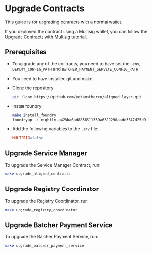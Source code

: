 # Upgrade Contracts

This guide is for upgrading contracts with a normal wallet.

If you deployed the contract using a Multisig wallet, you can follow the [Upgrade Contracts with Multisig](./3_b_upgrade_contracts_with_multisig.md) tutorial.

## Prerequisites

- To upgrade any of the contracts, you need to have set the `.env`, `DEPLOY_CONFIG_PATH` and `BATCHER_PAYMENT_SERVICE_CONFIG_PATH`

- You need to have installed git and make.

- Clone the repository

   ```sh
   git clone https://github.com/yetanotherco/aligned_layer.git
   ```

- Install foundry

    ```sh
    make install_foundry
    foundryup -i nightly-a428ba6ad8856611339a6319290aade3347d25d9
    ```

- Add the following variables to the `.env` file:

    ```makefile
    MULTISIG=false
    ```

## Upgrade Service Manager

To upgrade the Service Manager Contract, run:

```bash
make upgrade_aligned_contracts
```

## Upgrade Registry Coordinator

To upgrade the Registry Coordinator, run:

```bash
make upgrade_registry_coordinator
```

## Upgrade Batcher Payment Service

To upgrade the Batcher Payment Service, run:

```bash
make upgrade_batcher_payment_service
```

